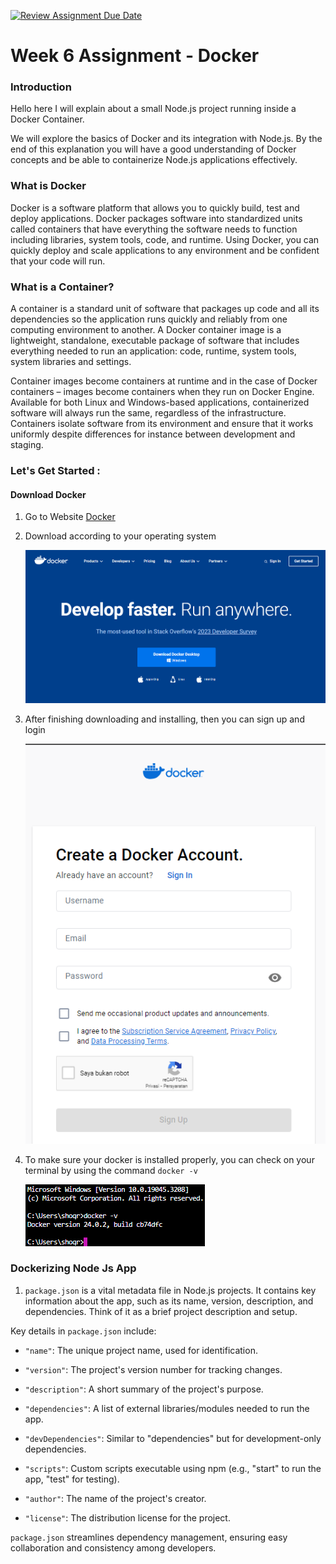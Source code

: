 [![Review Assignment Due Date](https://classroom.github.com/assets/deadline-readme-button-24ddc0f5d75046c5622901739e7c5dd533143b0c8e959d652212380cedb1ea36.svg)](https://classroom.github.com/a/nj7iw4Wb)

# Week 6 Assignment - Docker

### Introduction
Hello here I will explain about a small Node.js project running inside a Docker Container.

We will explore the basics of Docker and its integration with Node.js. By the end of this explanation you will have a good understanding of Docker concepts and be able to containerize Node.js applications effectively.

### What is Docker
Docker is a software platform that allows you to quickly build, test and deploy applications. Docker packages software into standardized units called containers that have everything the software needs to function including libraries, system tools, code, and runtime. Using Docker, you can quickly deploy and scale applications to any environment and be confident that your code will run.

### What is a Container?
A container is a standard unit of software that packages up code and all its dependencies so the application runs quickly and reliably from one computing environment to another. A Docker container image is a lightweight, standalone, executable package of software that includes everything needed to run an application: code, runtime, system tools, system libraries and settings.

Container images become containers at runtime and in the case of Docker containers – images become containers when they run on Docker Engine. Available for both Linux and Windows-based applications, containerized software will always run the same, regardless of the infrastructure. Containers isolate software from its environment and ensure that it works uniformly despite differences for instance between development and staging.

### Let's Get Started :
#### Download Docker
  1. Go to Website [Docker](https://www.docker.com/)
  2. Download according to your operating system
     
     ![Docker](Asset%20Image/Docker.png)
  3. After finishing downloading and installing, then you can sign up and login

     ![Docker](Asset%20Image/Login.png)
  4. To make sure your docker is installed properly, you can check on your terminal by using the command ```docker -v```

     ![Docker](Asset%20Image/Docker%20V.png)
### Dockerizing Node Js App
  1. `package.json` is a vital metadata file in Node.js projects. It contains key information about the app, such as its name, version, description, and dependencies. Think of it as a brief project description and setup.

Key details in `package.json` include:

- `"name"`: The unique project name, used for identification.

- `"version"`: The project's version number for tracking changes.

- `"description"`: A short summary of the project's purpose.

- `"dependencies"`: A list of external libraries/modules needed to run the app.

- `"devDependencies"`: Similar to "dependencies" but for development-only dependencies.

- `"scripts"`: Custom scripts executable using npm (e.g., "start" to run the app, "test" for testing).

- `"author"`: The name of the project's creator.

- `"license"`: The distribution license for the project.

`package.json` streamlines dependency management, ensuring easy collaboration and consistency among developers. 
